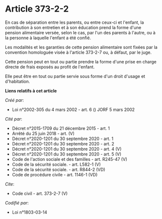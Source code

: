 # Article 373-2-2

En cas de séparation entre les parents, ou entre ceux-ci et l'enfant, la contribution à son entretien et à son éducation
prend la forme d'une pension alimentaire versée, selon le cas, par l'un des parents à l'autre, ou à la personne à laquelle
l'enfant a été confié. 

Les modalités et les garanties de cette pension alimentaire sont fixées par la convention homologuée visée à l'article
373-2-7 ou, à défaut, par le juge. 

Cette pension peut en tout ou partie prendre la forme d'une prise en charge directe de frais exposés au profit de l'enfant. 

Elle peut être en tout ou partie servie sous forme d'un droit d'usage et d'habitation.

**Liens relatifs à cet article**

_Créé par_:

  - Loi n°2002-305 du 4 mars 2002 - art. 6 () JORF 5 mars 2002

_Cité par_:

  - Décret n°2015-1709 du 21 décembre 2015 - art. 1
  - Arrêté du 25 juin 2018 - art. (V)
  - Décret n°2020-1201 du 30 septembre 2020 - art. 1
  - Décret n°2020-1201 du 30 septembre 2020 - art. 2
  - Décret n°2020-1201 du 30 septembre 2020 - art. 4 (V)
  - Décret n°2020-1201 du 30 septembre 2020 - art. 5 (V)
  - Code de l'action sociale et des familles - art. R245-47 (V)
  - Code de la sécurité sociale. - art. L582-1 (V)
  - Code de la sécurité sociale. - art. R844-2 (VD)
  - Code de procédure civile - art. 1146-1 (VD)

_Cite_:

  - Code civil - art. 373-2-7 (V)

_Codifié par_:

  - Loi n°1803-03-14
